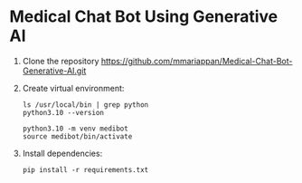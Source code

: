 # Medical Chat Bot Using Generative AI

1. Clone the repository https://github.com/mmariappan/Medical-Chat-Bot-Generative-AI.git

2. Create virtual environment:

   ```
   ls /usr/local/bin | grep python
   python3.10 --version

   python3.10 -m venv medibot
   source medibot/bin/activate
   ```

3. Install dependencies:
   ```
   pip install -r requirements.txt
   ```
